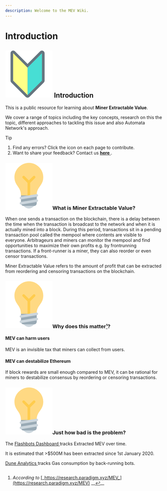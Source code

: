 ```yaml
---
description: Welcome to the MEV Wiki.
---
```


# Introduction

## ![](.gitbook/assets/image%20%281%29.png) Introduction <a id="introduction"></a>

This is a public resource for learning about **Miner Extractable Value**.

We cover a range of topics including the key concepts, research on this the topic, different approaches to tackling this issue and also Automata Network's approach.

Tip

1. Find any errors? Click the  icon on each page to contribute.
2. Want to share your feedback? Contact us [**here** ](mailto:enquiry@ata.network).

### ![](.gitbook/assets/image.png)What is Miner Extractable Value?

When one sends a transaction on the blockchain, there is a delay between the time when the transaction is broadcast to the network and when it is actually mined into a block. During this period, transactions sit in a pending transaction pool called the mempool where contents are visible to everyone. Arbitrageurs and miners can monitor the mempool and find opportunities to maximize their own profits e.g. by frontrunning transactions. If a front-runner is a miner, they can also reorder or even censor transactions.

Miner Extractable Value refers to the amount of profit that can be extracted from reordering and censoring transactions on the blockchain.

### ![](.gitbook/assets/image.png)Why does this matter[¹](https://research.paradigm.xyz/MEV)?

#### MEV can harm users

MEV is an invisible tax that miners can collect from users.

#### MEV can destabilize Ethereum

If block rewards are small enough compared to MEV, it can be rational for miners to destabilize consensus by reordering or censoring transactions.

### ![](.gitbook/assets/image.png)Just how bad is the problem? <a id="just-how-bad-is-the-problem"></a>

The [Flashbots Dashboard ](https://explore.flashbots.net/) tracks Extracted MEV over time.

It is estimated that &gt;$500M has been extracted since 1st January 2020.

[Dune Analytics ](https://duneanalytics.com/phabc/backrunning-bots-gas-consumption) tracks Gas consumption by back-running bots.

## 

1. _According to_ [_https://research.paradigm.xyz/MEV_](https://research.paradigm.xyz/MEV) __[_↩_](https://docs.ata.network/mev/introduction/#fnref:1)\_\_

